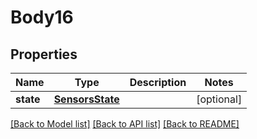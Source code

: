 # Body16

## Properties
Name | Type | Description | Notes
------------ | ------------- | ------------- | -------------
**state** | [**SensorsState**](SensorsState.md) |  | [optional] 

[[Back to Model list]](../README.md#documentation-for-models) [[Back to API list]](../README.md#documentation-for-api-endpoints) [[Back to README]](../README.md)

